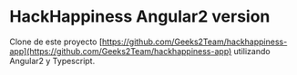 # HackHappiness Angular2 version

Clone de este proyecto [https://github.com/Geeks2Team/hackhappiness-app](https://github.com/Geeks2Team/hackhappiness-app) utilizando Angular2 y Typescript.
